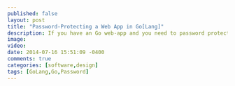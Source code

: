 ```yaml
---
published: false
layout: post
title: "Password-Protecting a Web App in Go[Lang]"
description: If you have an Go web-app and you need to password protect the site, I show you how using Gorilla's Session.
image: 
video: 
date: 2014-07-16 15:51:09 -0400
comments: true
categories: [software,design]
tags: [GoLang,Go,Password]
---
```

